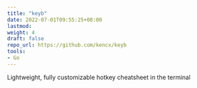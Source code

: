 ```yaml
---
title: "keyb"
date: 2022-07-01T09:55:25+08:00
lastmod:
weight: 4
draft: false
repo_url: https://github.com/kencx/keyb
tools:
- Go
---
```


Lightweight, fully customizable hotkey cheatsheet in the terminal
